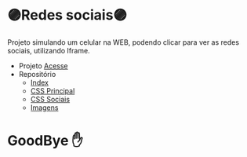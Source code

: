 # 🟣Redes sociais🟣
Projeto simulando um celular na WEB, podendo clicar para ver as redes sociais, utilizando Iframe.

- Projeto [Acesse](https://felipepinheiroregina.github.io/projeto-redes-sociais/index)
- Repositório
   - [Index](https://github.com/FelipePinheiroRegina/projeto-redes-sociais/blob/main/index.html)
   - [CSS Principal](https://github.com/FelipePinheiroRegina/projeto-redes-sociais/blob/main/estilos/style.css)
   - [CSS Sociais](https://github.com/FelipePinheiroRegina/projeto-redes-sociais/blob/main/estilos/social.css)
   - [Imagens](https://github.com/FelipePinheiroRegina/projeto-redes-sociais/tree/main/imagens)
# GoodBye ✋
